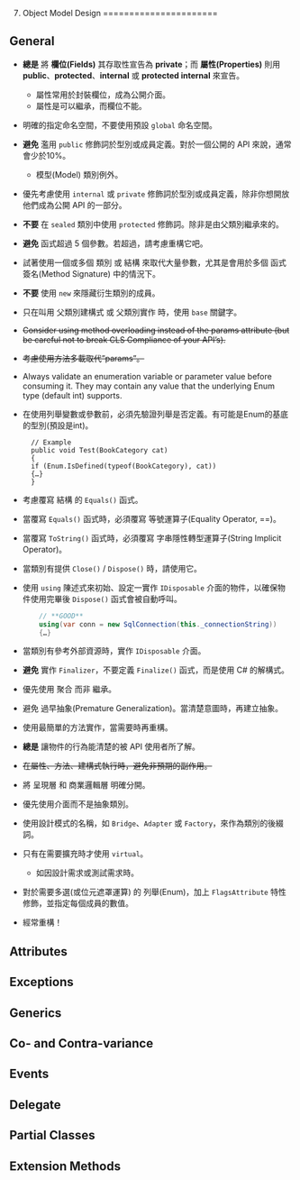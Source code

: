 7. Object Model Design
======================

General
-------
- **總是** 將 **欄位(Fields)** 其存取性宣告為 **private**；而 **屬性(Properties)** 則用 **public**、**protected**、**internal** 或 **protected internal** 來宣告。
    + 屬性常用於封裝欄位，成為公開介面。
    + 屬性是可以繼承，而欄位不能。

- 明確的指定命名空間，不要使用預設 `global` 命名空間。

- **避免** 濫用 `public` 修飾詞於型別或成員定義。對於一個公開的 API 來說，通常會少於10%。
    + 模型(Model) 類別例外。

- 優先考慮使用 `internal` 或 `private` 修飾詞於型別或成員定義，除非你想開放他們成為公開 API 的一部分。

- **不要** 在 `sealed` 類別中使用 `protected` 修飾詞。除非是由父類別繼承來的。

- **避免** 函式超過 5 個參數。若超過，請考慮重構它吧。

- 試著使用一個或多個 類別 或 結構 來取代大量參數，尤其是會用於多個 函式簽名(Method Signature) 中的情況下。

- **不要** 使用 `new` 來隱藏衍生類別的成員。

- 只在叫用 父類別建構式 或 父類別實作 時，使用 `base` 關鍵字。

- ~~Consider using method overloading instead of the params attribute (but be careful not to break CLS Compliance of your API’s).~~
- ~~考慮使用方法多載取代”params”。~~

- Always validate an enumeration variable or parameter value before consuming it. They may contain any value that the underlying Enum type (default int) supports.
- 在使用列舉變數或參數前，必須先驗證列舉是否定義。有可能是Enum的基底的型別(預設是int)。

        // Example
        public void Test(BookCategory cat)
        {
        if (Enum.IsDefined(typeof(BookCategory), cat))
        {…}
        }

- 考慮覆寫 結構 的 `Equals()` 函式。

- 當覆寫 `Equals()` 函式時，必須覆寫 等號運算子(Equality Operator, ==)。

- 當覆寫 `ToString()` 函式時，必須覆寫 字串隱性轉型運算子(String Implicit Operator)。

- 當類別有提供 `Close()` / `Dispose()` 時，請使用它。

- 使用 `using` 陳述式來初始、設定一實作 `IDisposable` 介面的物件，以確保物件使用完畢後 `Dispose()` 函式會被自動呼叫。

    ```csharp
        // **GOOD**
        using(var conn = new SqlConnection(this._connectionString))
        {…}
    ```


- 當類別有參考外部資源時，實作 `IDisposable` 介面。

- **避免** 實作 `Finalizer`，不要定義 `Finalize()` 函式，而是使用 C# 的解構式。

- 優先使用 聚合 而非 繼承。

- 避免 過早抽象(Premature Generalization)。當清楚意圖時，再建立抽象。

- 使用最簡單的方法實作，當需要時再重構。

- **總是** 讓物件的行為能清楚的被 API 使用者所了解。

- ~~在屬性、方法、建構式執行時，避免非預期的副作用。~~

- 將 呈現層 和 商業邏輯層 明確分開。

- 優先使用介面而不是抽象類別。

- 使用設計模式的名稱，如 `Bridge`、`Adapter` 或 `Factory`，來作為類別的後綴詞。

- 只有在需要擴充時才使用 `virtual`。
    + 如因設計需求或測試需求時。

- 對於需要多選(或位元遮罩運算) 的 列舉(Enum)，加上 `FlagsAttribute` 特性修飾，並指定每個成員的數值。

- 經常重構！


Attributes
----------

Exceptions
----------

Generics
--------

Co- and Contra-variance
-----------------------

Events
------

Delegate
--------


Partial Classes
---------------

Extension Methods
-----------------
